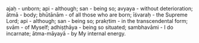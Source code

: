 ajaḥ - unborn; api - although; san - being so; avyaya - without deterioration; ātmā - body; bhūtānām - of all those who are born; īśvaraḥ - the Supreme Lord; api - although; san - being so; prakṛtim - in the transcendental form; svām - of Myself; adhiṣṭhāya - being so situated; sambhavāmi - I do incarnate; ātma-māyayā - by My internal energy.